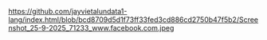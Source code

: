 https://github.com/jayvietalundata1-lang/index.html/blob/bcd8709d5d1f73ff33fed3cd886cd2750b47f5b2/Screenshot_25-9-2025_71233_www.facebook.com.jpeg
